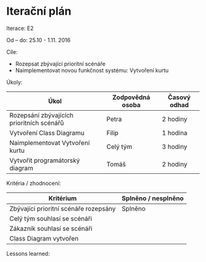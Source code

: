 <h1>Iterační plán</h1>
Iterace:  E2

Od – do:
25.10 - 1.11. 2016

Cíle:
- Rozepsat zbývající prioritní scénáře
- Naimplementovat novou funkčnost systému: Vytvoření kurtu


Úkoly:

|Úkol|	Zodpovědná osoba|	Časový odhad|
|---|---|---|
Rozepsání zbývajících prioritních scénářů|Petra|2 hodiny
Vytvoření Class Diagramu|Filip|1 hodina
Naimplementovat Vytvoření kurtu|Celý tým|3 hodiny
Vytvořit programátorský diagram|Tomáš|2 hodiny



Kritéria / zhodnocení:

|Kritérium	|Splněno / nesplněno|
|---|---|
|Zbývající prioritní scénáře rozepsány|Splněno|
|Celý tým souhlasí se scénáři||
|Zákazník souhlasí se scénáři||
|Class Diagram vytvořen||


Lessons learned:
